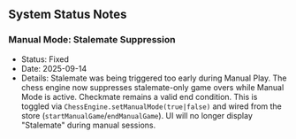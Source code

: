 ## System Status Notes

### Manual Mode: Stalemate Suppression
- Status: Fixed
- Date: 2025-09-14
- Details: Stalemate was being triggered too early during Manual Play. The chess engine now suppresses stalemate-only game overs while Manual Mode is active. Checkmate remains a valid end condition. This is toggled via `ChessEngine.setManualMode(true|false)` and wired from the store (`startManualGame`/`endManualGame`). UI will no longer display "Stalemate" during manual sessions.

